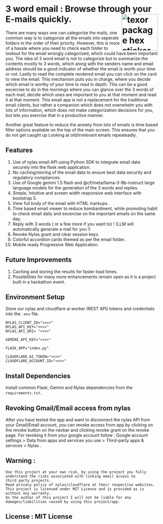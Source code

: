 
# 3 word email : Browse through your E-mails quickly. <a href='https://abhi-1u-3-word-email.hf.space/'><img src='https://abhi-1u.github.io/template_samples/img/3-word-email.jpeg' align="right" alt="texor package hex sticker with icons showing transistion from PDF documents to web pages." width="120" /></a>

There are many ways one can categorize the mails, one common way is to categorize all the emails into seperate folders in the order of their priority.
However, this is more of a hassle where you need to check each folder to lookout for the email wrongly categorized, which could have been important you.
The idea of 3 word email is not to categorize but to summarize the contents mostly to 3 words, which along with the senders name and email address should be
a good indicator of whether the email is worth your time or not. Lastly to read the complete rendered email you can click on the card to view the email. This mechanism puts you in charge, where you decide which email is worthy of your time to read in depth. This can be a good excercise to do in the mornings where you can glance over the 3 words of each mail, decide which ones are important to you at that moment and read it at that moment.
This email app is not a replacement for the traditional email clients, but rather a companion which does not overwhelm you with lots of information, which does not
make categorization decisions for you, but lets you exercise that in a productive manner.

Another great feature to reduce the anxiety from lots of emails is time based filter options available on the top of the main screen. This ensures that you do not
get caught up Looking at old/irrelevant emails repeateadly.

## Features

1. Use of nylas email API using Python SDK to integrate email data securely into the flask web application.
2. No caching/storing of the email data to ensure best data security and regulatory compliances.
3. Use of Google gemini 1.5 flash and @cf/meta/llama-3-8b-instruct large language models for the generation of the 3 words and replies.
4. Simple, Intuitive and screen width responsive web interface with bootstrap 5.
5. View full body of the email with HTML markups.
6. Time based email viewer to reduce bombardment, while promoting habit to check email daily and excercise on the important emails on the same day.
7. Reply with 3 words ( or a few more if you want to) ! (LLM will automatically generate a mail for you !)
8. Revoke Nylas grant and clear session keys.
9. Colorful accordion cards themed as per the email folder.
10. Mobile ready Progressive Web Application.

## Future Improvements

1. Caching and storing the results for faster load times.
2. Possibilities for many more enhancements remain open as it is a project built in a hackathon event.



## Environment Setup 

Store our nylas and cloudflare ai worker (REST API) tokens and credentials into the `.env` file.

```
NYLAS_CLIENT_ID="<<>>"
NYLAS_API_KEY="<<>>"
NYLAS_API_URI= "<<>>"

GEMINI_API_KEY="<<>>"

FLASK_APP="index.py"

CLOUDFLARE_AI_TOKEN="<<>>"
CLOUDFLARE_ACCOUNT_ID="<<>>"
```

## Install Dependencies

Install common Flask, Gemini and Nylas dependencies from the `requirements.txt`.



## Revoking Gmail/Email access from nylas

After you have tested the app and want to disconnect the nylas API from your Gmail/Email account, you can revoke access from app 
by clicking on the revoke button on the navbar and clicking revoke grant on the revoke page. 
For revoking it from your google account follow : Google account settings > Data from apps and services you use > Third-party apps & services > Nylas .


## Warning :

```
Use this project at your own risk, by using the project you fully understand the risks associated with linking email access to
third party projects. 
Read privacy policy of nylas/cloudflare at their respective websites.
This project is licensed under MIT License and is provided as is without any warranty.
As the author of this project I will not be liable for any damages/liabilities caused by using this project/app.
```

## License : MIT License